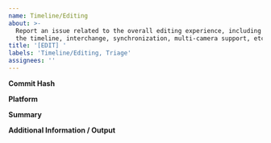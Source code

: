 ```yaml
---
name: Timeline/Editing
about: >-
  Report an issue related to the overall editing experience, including usage of
  the timeline, interchange, synchronization, multi-camera support, etc.
title: '[EDIT] '
labels: 'Timeline/Editing, Triage'
assignees: ''
---
```

<!-- ⚠ Do not delete this issue template! ⚠ -->

**Commit Hash** <!-- 8 character string of letters/numbers in title bar or Help > About dialog (e.g. 3ea173c9) -->


**Platform** <!-- e.g. Windows 10, Ubuntu 20.04 or macOS 10.15 -->


**Summary**


**Additional Information / Output**

